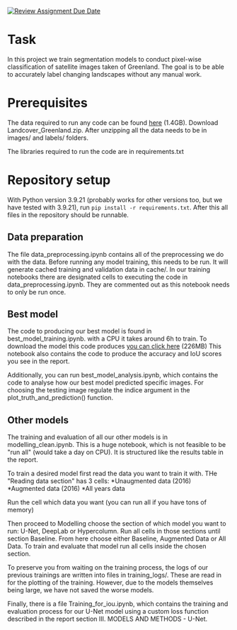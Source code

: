 [![Review Assignment Due Date](https://classroom.github.com/assets/deadline-readme-button-22041afd0340ce965d47ae6ef1cefeee28c7c493a6346c4f15d667ab976d596c.svg)](https://classroom.github.com/a/UDdkOEMs)

# Task
In this project we train segmentation models to conduct pixel-wise classification of satellite images taken of Greenland. The goal is to be able to accurately label changing landscapes without any manual work.


# Prerequisites
The data required to run any code can be found [here](https://enacshare.epfl.ch/bY2wS5TcA4CefGks7NtXg) (1.4GB). Download Landcover_Greenland.zip. After unzipping all the data needs to be in images/ and labels/ folders.

The libraries required to run the code are in requirements.txt

# Repository setup
With Python version 3.9.21 (probably works for other versions too, but we have tested with 3.9.21), run ```pip install -r requirements.txt```.
After this all files in the repository should be runnable.

## Data preparation
The file data_preprocessing.ipynb contains all of the preprocessing we do with the data. Before running any model training, this needs to be run. It will generate cached training and validation data in cache/. In our training notebooks there are designated cells to executing the code in data_preprocessing.ipynb. They are commented out as this notebook needs to only be run once.

## Best model
The code to producing our best model is found in best_model_training.ipynb. with a CPU it takes around 6h to train. To download the model this code produces 
[you can click here](https://epflch-my.sharepoint.com/:u:/g/personal/rasmus_veski_epfl_ch/EVNf9gKOXrRPph5S3I4-jWQBvgB6pU3lz1u-sMCdNcEPtQ?e=uyQCDC) (226MB)
This notebook also contains the code to produce the accuracy and IoU scores you see in the report.

Additionally, you can run best_model_analysis.ipynb, which contains the code to analyse how our best model predicted specific images. For choosing the testing image regulate the  indice argument in the plot_truth_and_prediction() function.

## Other models
The training and evaluation of all our other models is in modelling_clean.ipynb. This is a huge notebook, which is not feasible to be "run all" (would take a day on CPU). It is structured like the results table in the report.

To train a desired model first read the data you want to train it with. THe "Reading data section" has 3 cells:
*Unaugmented data (2016)
*Augmented data (2016)
*All years data

Run the cell which data you want (you can run all if you have tons of memory)

Then proceed to Modelling choose the section of which model you want to run: U-Net, DeepLab or Hypercolumn. Run all cells in those sections until section Baseline. From here choose either Baseline, Augmented Data or All Data. To train and evaluate that model run all cells inside the chosen section.

To preserve you from waiting on the training process, the logs of our previous trainings are written into files in training_logs/. These are read in for the plotting of the training. However, due to the models themselves being large, we have not saved the worse models.

Finally, there is a file Training_for_iou.ipynb, which contains the training and evaluation process for our U-Net model using a custom loss function described in the report section III. MODELS AND METHODS - U-Net.
